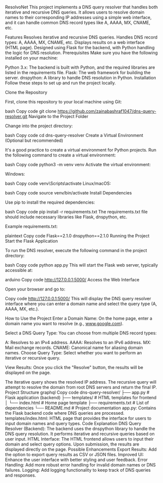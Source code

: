 ResolvoNet
This project implements a DNS query resolver that handles both iterative and recursive DNS queries. It allows users to resolve domain names to their corresponding IP addresses using a simple web interface, and it can handle common DNS record types like A, AAAA, MX, CNAME, etc.

Features
Resolves iterative and recursive DNS queries.
Handles DNS record types: A, AAAA, MX, CNAME, etc.
Displays results on a web interface (HTML page).
Designed using Flask for the backend, with Python handling the logic for DNS resolution.
Prerequisites
Make sure you have the following installed on your machine:

Python 3.x: The backend is built with Python, and the required libraries are listed in the requirements file.
Flask: The web framework for building the server.
dnspython: A library to handle DNS resolution in Python.
Installation
Follow these steps to set up and run the project locally.

Clone the Repository

First, clone this repository to your local machine using Git:

bash
Copy code
git clone https://github.com/zainabashraf1047/dns-query-resolver.git
Navigate to the Project Folder

Change into the project directory:

bash
Copy code
cd dns-query-resolver
Create a Virtual Environment (Optional but recommended)

It's a good practice to create a virtual environment for Python projects. Run the following command to create a virtual environment:

bash
Copy code
python3 -m venv venv
Activate the virtual environment:

Windows:

bash
Copy code
venv\Scripts\activate
Linux/macOS:

bash
Copy code
source venv/bin/activate
Install Dependencies

Use pip to install the required dependencies:

bash
Copy code
pip install -r requirements.txt
The requirements.txt file should include necessary libraries like Flask, dnspython, etc.

Example requirements.txt:

plaintext
Copy code
Flask==2.1.0
dnspython==2.1.0
Running the Project
Start the Flask Application

To run the DNS resolver, execute the following command in the project directory:

bash
Copy code
python app.py
This will start the Flask web server, typically accessible at:

arduino
Copy code
http://127.0.0.1:5000/
Access the Web Interface

Open your browser and go to:

Copy code
http://127.0.0.1:5000/
This will display the DNS query resolver interface where you can enter a domain name and select the query type (A, AAAA, MX, etc.).

How to Use the Project
Enter a Domain Name: On the home page, enter a domain name you want to resolve (e.g., www.google.com).

Select a DNS Query Type: You can choose from multiple DNS record types:

A: Resolves to an IPv4 address.
AAAA: Resolves to an IPv6 address.
MX: Mail exchange records.
CNAME: Canonical name for aliasing domain names.
Choose Query Type: Select whether you want to perform an iterative or recursive query.

View Results: Once you click the "Resolve" button, the results will be displayed on the page.

The iterative query shows the resolved IP address.
The recursive query will attempt to resolve the domain from root DNS servers and return the final IP.
Project Structure
graphql
Copy code
dns-query-resolver/
├── app.py                 # Flask application (backend)
├── templates/             # HTML templates for frontend
│   └── index.html         # Home page template
├── requirements.txt       # List of dependencies
└── README.md              # Project documentation
app.py: Contains the Flask backend code where DNS queries are processed.
templates/index.html: HTML page that provides the interface for users to input domain names and query types.
Code Explanation
DNS Query Resolver (Backend): The backend uses the dnspython library to handle the DNS query resolution. It performs iterative and recursive queries based on user input.
HTML Interface: The HTML frontend allows users to input their domain and select query options. Upon submission, the results are displayed directly on the page.
Possible Enhancements
Export Results: Add the option to export query results as CSV or JSON files.
Improved UI: Enhance the user interface with better styling and user feedback.
Error Handling: Add more robust error handling for invalid domain names or DNS failures.
Logging: Add logging functionality to keep track of DNS queries and responses.
